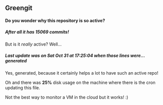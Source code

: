## Greengit

#### Do you wonder why this repository is so active?

##### After all it has 15069 commits!

But is it *really* active? Well...

##### Last update was on Sat Oct 31 at 17:25:04 when those lines were... generated

Yes, generated, because it certainly helps a lot to have such an active repo!

Oh and there was **25%** disk usage on the machine
where there is the cron updating this file.

Not the best way to monitor a VM in the cloud but it works! :)

